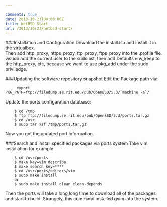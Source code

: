 ```yaml
---

comments: true
date: 2013-10-23T00:00:00Z
title: NetBSD Start
url: /2013/10/23/netbsd-start/
---
```


###Installation and Configuration
Download the install.iso and install it in the virtualbox.   
Then add http_proxy, https_proxy, ftp_proxy, ftps_proxy into the .profile file.   
visudo add the current user to the sudo list, then add Defaults env_keep to the http_proxy, etc, because we want to use pkg_add under the sudo priviledge.  

###Updating the software repository snapshot
Edit the Package path via:

```
	 export PKG_PATH=ftp://filedump.se.rit.edu/pub/OpenBSD/5.3/`machine -a`/
```

Update the ports configuration database:

```
	$ cd /tmp
	$ ftp ftp://filedump.se.rit.edu/pub/OpenBSD/5.3/ports.tar.gz
	$ cd /usr
	$ sudo tar xzf /tmp/ports.tar.gz
```
Now you got the updated port information. 

###Search and install specified packages via ports system
Take vim installation for example:  

```
	$ cd /usr/ports
	$ make key=vim describe
	$ make search key=****
	$ cd /usr/ports/editors/vim
	$ sudo make install
	or
	$ sudo make install clean clean-depends
```

Then the ports will take a long,long time to download all of the packages and start to build. Strangely, this command installed gvim into the system.


